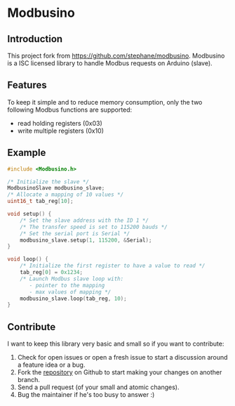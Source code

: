 Modbusino
=========

Introduction
------------
This project fork from https://github.com/stephane/modbusino.
Modbusino is a ISC licensed library to handle Modbus requests on Arduino
(slave).


Features
--------

To keep it simple and to reduce memory consumption, only the two following
Modbus functions are supported:

* read holding registers (0x03)
* write multiple registers (0x10)

Example
-------

```c
#include <Modbusino.h>

/* Initialize the slave */
ModbusinoSlave modbusino_slave;
/* Allocate a mapping of 10 values */
uint16_t tab_reg[10];

void setup() {
    /* Set the slave address with the ID 1 */
    /* The transfer speed is set to 115200 bauds */
    /* Set the serial port is Serial */
    modbusino_slave.setup(1, 115200, &Serial);
}

void loop() {
    /* Initialize the first register to have a value to read */
    tab_reg[0] = 0x1234;
    /* Launch Modbus slave loop with:
       - pointer to the mapping
       - max values of mapping */
    modbusino_slave.loop(tab_reg, 10);
}
```

Contribute
----------

I want to keep this library very basic and small so if you want to contribute:

1. Check for open issues or open a fresh issue to start a discussion around a feature idea or a bug.
2. Fork the [repository](https://github.com/stephane/modbusino/) on Github to start making your changes on another
   branch.
3. Send a pull request (of your small and atomic changes).
4. Bug the maintainer if he's too busy to answer :)
